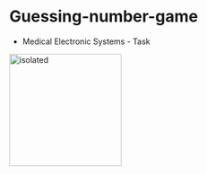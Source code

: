 ﻿# Guessing-number-game


 - Medical Electronic Systems - Task


<img src="Pictures\Screenshots\Screenshot (87).png" alt="isolated" width="200"/>
